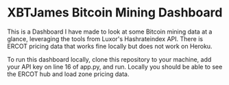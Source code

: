 # XBTJames Bitcoin Mining Dashboard

This is a Dashboard I have made to look at some Bitcoin mining data at a glance, leveraging the tools from Luxor's Hashrateindex API. There is ERCOT pricing data that works fine locally but does not work on Heroku.

To run this dashboard locally, clone this repository to your machine, add your API key on line 16 of app.py, and run. Locally you should be able to see the ERCOT hub and load zone pricing data.
